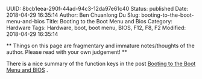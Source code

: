 UUID: 8bcb1eea-290f-44ad-94c3-12da97e61c40
Status: published
Date: 2018-04-29 16:35:14
Author: Ben Chuanlong Du
Slug: booting-to-the-boot-menu-and-bios
Title: Booting to the Boot Menu and Bios
Category: Hardware
Tags: Hardware, boot, boot menu, BIOS, F12, F8, F2
Modified: 2018-04-29 16:35:14

**
Things on this page are
fragmentary and immature notes/thoughts of the author.
Please read with your own judgement!
**

There is a nice summary of the function keys in the post 
[Booting to the Boot Menu and BIOS](https://kb.wisc.edu/page.php?id=58779)
.
